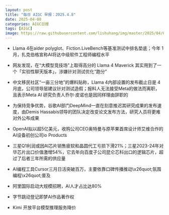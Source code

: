 ```yaml
---
layout: post
title: "每日 AIGC 早报：2025.4.8"
date: 2025-04-08
categories: AIGC日报
tags: [AIGC]
image: https://raw.githubusercontent.com/lishuhang/img/master/2025/04/0408-d.png
---
```


  - Llama 4在aider polyglot、Fiction.LiveBench等基准测试中排名垫底；今年 1 月，扎克伯格宣称AI将达中级软件工程师编程水平

  - 网友发现，在“大模型竞技场”上取得高分的 Llama 4 Maverick 其实用到了一个「实验性聊天版本」，涉嫌针对测试优化“跑分”

  - 中文移民社区“一亩三分地”的爆料贴称，Llama 4内部设置的发布截止日是 4 月底，公司领导层建议针对测试造假；报料人无法接受Meta的做法而离职，且表示Meta AI 研究负责人乔尔·皮诺也是因同样理由辞职的

  - 为保持竞争优势，谷歌AI部门DeepMind一直在刻意推迟其研究成果的发布速度，由Demis Hassabis领导的团队决定改变论文发布方法，研究人员将更难对外公布成果

  - OpenAI拟以超5亿美元，收购公司CEO奥特曼与原苹果首席设计师艾维合作的AI设备初创公司io Products

  - 三星Q1利润或因AI芯片销售疲软和晶圆代工亏损下滑21%；三星2023-24年对华芯片出口价值激增54%，它去年向百度子公司昆仑芯科出口的逻辑芯片，超过了后者三年所需的供应量

  - AI编程工具Cursor三月日活突破百万，主要依靠口碑传播推动\x26quot;氛围编程\x26quot;普及

  - 阿里国际启动大规模招聘，AI人才占比达80%

  - 字节跳动登记即梦AI作品著作权

  - Kimi 开放平台模型推理服务降价